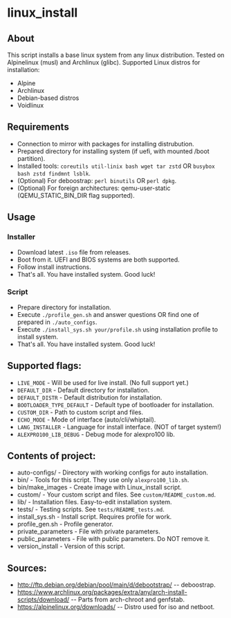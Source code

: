 linux_install
=============

## About
This script installs a base linux system from any linux distribution.
Tested on Alpinelinux (musl) and Archlinux (glibc).
Supported Linux distros for installation:
* Alpine
* Archlinux
* Debian-based distros
* Voidlinux

## Requirements
* Connection to mirror with packages for installing distrubution.
* Prepared directory for installing system (if uefi, with mounted /boot partition).
* Installed tools: `coreutils util-linix bash wget tar zstd` OR `busybox bash zstd findmnt lsblk`.
* (Optional) For deboostrap: `perl binutils` OR `perl dpkg`.
* (Optional) For foreign architectures: qemu-user-static (QEMU_STATIC_BIN_DIR flag supported).

## Usage
### Installer
* Download latest `.iso` file from releases.
* Boot from it. UEFI and BIOS systems are both supported.
* Follow install instructions.
* That's all. You have installed system. Good luck!

### Script
* Prepare directory for installation.
* Execute `./profile_gen.sh` and answer questions OR find one of prepared in `./auto_configs`.
* Execute `./install_sys.sh your/profile.sh` using installation profile to install system.
* That's all. You have installed system. Good luck!

## Supported flags:
* `LIVE_MODE` - Will be used for live install. (No full support yet.)
* `DEFAULT_DIR` - Default directory for installation.
* `DEFAULT_DISTR` - Default distribution for installation.
* `BOOTLOADER_TYPE_DEFAULT` - Default type of bootloader for installation.
* `CUSTOM_DIR` - Path to custom script and files.
* `ECHO_MODE` - Mode of interface (auto/cli/whiptail).
* `LANG_INSTALLER` - Language for install interface. (NOT of target system!)
* `ALEXPRO100_LIB_DEBUG` - Debug mode for alexpro100 lib.

## Contents of project:
* auto-configs/ - Directory with working configs for auto installation.
* bin/ - Tools for this script. They use only `alexpro100_lib.sh`.
* bin/make_images - Create image with Linux_install script.
* custom/ - Your custom script and files. See `custom/README_custom.md`.
* lib/ - Installation files. Easy-to-edit installation system.
* tests/ - Testing scripts. See `tests/README_tests.md`.
* install_sys.sh - Install script. Requires profile for work.
* profile_gen.sh - Profile generator.
* private_parameters - File with private parameters.
* public_parameters - File with public parameters. Do NOT remove it.
* version_install - Version of this script.

## Sources:

* http://ftp.debian.org/debian/pool/main/d/debootstrap/ -- deboostrap.
* https://www.archlinux.org/packages/extra/any/arch-install-scripts/download/ -- Parts from arch-chroot and genfstab.
* https://alpinelinux.org/downloads/ -- Distro used for iso and netboot.

